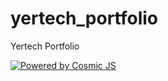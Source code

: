 # yertech_portfolio
Yertech Portfolio


[![Powered by Cosmic JS](https://cdn.cosmicjs.com/51fe54d0-4f6e-11e9-9f32-8d001da69630-powered-by-cosmicjs.svg)](https://cosmicjs.com/add-bucket?import_bucket=5da562a7c7940b0308ab9169)